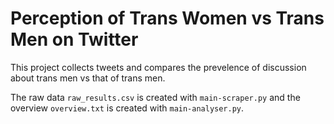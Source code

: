 # Perception of Trans Women vs Trans Men on Twitter

This project collects tweets and compares the prevelence of discussion about trans men vs that of trans men. 

The raw data `raw_results.csv` is created with `main-scraper.py` and the overview `overview.txt` is created with `main-analyser.py`.
